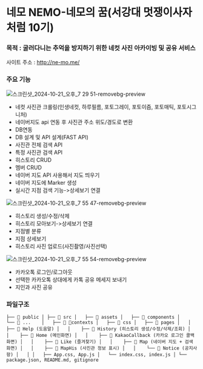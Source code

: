 # 네모 NEMO-네모의 꿈(서강대 멋쟁이사자처럼 10기)

### 목적 : 굴러다니는 추억을 방지하기 위한 네컷 사진 아카이빙 및 공유 서비스 
사이트 주소 : http://ne-mo.me/

### 주요 기능

   
![스크린샷_2024-10-21_오후_7 29 51-removebg-preview](https://github.com/user-attachments/assets/ee106d59-535c-43ed-94e9-1694ba38a057)
- 네컷 사진관 크롤링(인생네컷, 하루필름, 포토그레이, 포토이즘, 포토매틱, 포토시그니처)
- 네이버지도 api 연동 후 사진관 주소 위도/경도로 변환
- DB연동
- DB 설계 및 API 설계(FAST API)
- 사진관 전체 검색 API
- 특정 사진관 검색 API
- 히스토리 CRUD
- 멤버 CRUD
- 네이버 지도 API 사용해서 지도 띄우기
- 네이버 지도에 Marker 생성
- 실시간 지점 검색 기능->상세보기 연결

![스크린샷_2024-10-21_오후_7 55 47-removebg-preview](https://github.com/user-attachments/assets/b5d6c688-afe2-4d51-87d5-2d1f7ef88c70)
- 히스토리 생성/수정/삭제
- 히스토리 모아보기->상세보기 연결
- 지점별 분류
- 지점 상세보기
- 히스토리 사진 업로드(사진촬영/사진선택)

![스크린샷_2024-10-21_오후_7 55 54-removebg-preview](https://github.com/user-attachments/assets/bfd95468-68f6-473f-834e-502b77f87a9d)
- 카카오톡 로그인/로그아웃
- 선택한 카카오톡 상대에게 카톡 공유 메세지 보내기
- 지인과 사진 공유


### 파일구조
`
├── 📂 public
│
├── 📂 src
│   ├── 📂 assets
│   ├── 📂 components
│       └── 📂 ...   
│   ├── 📂 contexts
│   ├── 📂 css
│   ├── 📂 pages
│   │    ├── 📂 Help (도움말)
│   │    ├── 📂 History (히스토리 생성/수정/삭제/조회)
│   │    ├── 📂 Home (메인화면)
│   │    ├── 📂 KakaoCallback (카카오 로그인 콜백 화면)
│   │    ├── 📂 Like (즐겨찾기)
│   │    ├── 📂 Map (네이버 지도 + 검색 화면)
│   │    ├── 📂 MapHis (사진관 정보 표시)
│   │    └── 📂 Notice (공지사항)
│   │
│   ├── App.css, App.js
│   └── index.css, index.js
│
└── package.json, README.md, gitignore
`
